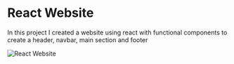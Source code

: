 # React Website

In this project I created a website using react with functional components to create a header, navbar, main section and footer

![React Website](https://www.loom.com/share/6c0a22f8ed594775884abc792c8f964a)

